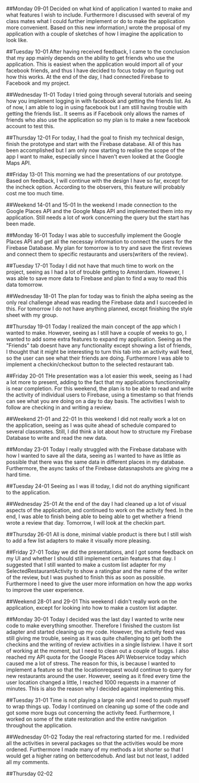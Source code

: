##Monday 09-01
Decided on what kind of application I wanted to make and what features I wish to include. Furthermore I discussed with several of my
class mates what I could further implement or do to make the application more convenient. Based on this new information,I wrote the
proposal of my application with a couple of sketches of how I imagine the application to look like.

##Tuesday 10-01
After having received feedback, I came to the conclusion that my app mainly depends on the ability to get friends who use the application.
This is easiest when the application would import all of your facebook friends, and thus I have decided to focus today on figuring out how this works. At the end of the day, I had connected Firebase to Facebook and my project.

##Wednesday 11-01
Today I tried going through several tutorials and seeing how you implement logging in with facebook and getting the friends list. As of 
now, I am able to log in using facebook but I am still having trouble with getting the friends list.. It seems as if Facebook only allows the names of friends who also use the application so my plan is to make a new facebook account to test this.

##Thursday 12-01
For today, I had the goal to finish my technical design, finish the prototype and start with the Firebase database. All of this has been accomplished but I am only now starting to realise the scope of the app I want to make, especially since I haven't even looked at the Google Maps API.

##Friday 13-01
This morning we had the presentations of our prototype. Based on feedback, I will continue with the design I have so far, except for the incheck option. According to the observers, this feature will probably cost me too much time.

##Weekend 14-01 and 15-01
In the weekend I made connection to the Google Places API and the Google Maps API and implemented them into my application. Still needs a lot of work concerning the query but the start has been made. 

##Monday 16-01
Today I was able to succesfully implement the Google Places API and get all the necessay information to connect the users for the Firebase Database. My plan for tomorrow is to try and save the first reviews and connect them to specific restaurants and users(writers of the review). 

##Tuesday 17-01
Today I did not have that much time to work on the project, seeing as I had a lot of trouble getting to Amsterdam. However, I was able to save more data to Firebase and plan to find a way to read this data tomorrow. 

##Wednesday 18-01
The plan for today was to finish the alpha seeing as the only real challenge ahead was reading the Firebase data and I succeeded in this. For tomorrow I do not have anything planned, except finishing the style sheet with my group.

##Thursday 19-01
Today I realized the main concept of the app which I wanted to make. However, seeing as I still have a couple of weeks to go, I wanted to add some extra features to expand my application. Seeing as the "Friends" tab doesnt have any functionality except showing a list of friends, I thought that it might be interesting to turn this tab into an activity wall feed, so the user can see what their friends are doing. Furthermore I was able to implement a checkin/checkout button to the selected restaurant tab. 

##Friday 20-01
THe presentation was a lot easier this week, seeing as I had a lot more to present, adding to the fact that my applications functioninality is near completion. For this weekend, the plan is to be able to read and write the activity of individual users to Firebase, using a timestamp so that friends can see what you are doing on a day to day basis. The activities I wish to follow are checking in and writing a review.

##Weekend 21-01 and 22-01
In this weekend I did not really work a lot on the application, seeing as I was quite ahead of schedule compared to several classmates. Still, I did think a lot about how to structure my Firebase Database to write and read the new data.

##Monday 23-01
Today I really struggled with the Firebase database with how I wanted to save all the data, seeing as I wanted to have as little as possible that there was the same data in different places in my database. Furthermore, the async tasks of the Firebase datasnapshots are giving me a hard time.

##Tuesday 24-01
Seeing as I was ill today, I did not do anything significant to the application. 

##Wednesday 25-01
At the end of the day I had cleaned up a lot of visual aspects of the application, and continued to work on the activity feed. In the end, I was able to finish being able to being able to get whether a friend wrote a review that day. Tomorrow, I will look at the checkin part.

##Thursday 26-01
All is done, minimal viable product is there but I still wish to add a few list adapters to make it visually more pleasing.

##Friday 27-01
Today we did the presentations, and I got some feedback on my UI and whether I should still implement certain features that day. I suggested that I still wanted to make a custom list adapter for my SelectedRestaurantActivity to show a ratingbar and the name of the writer of the review, but I was pushed to finish this as soon as possible. Furthermore I need to give the user more information on how the app works to improve the user experience.

##Weekend 28-01 and 29-01
This weekend I didn't really work on the application, except for looking into how to make a custom list adapter.

##Monday 30-01
Today I decided was the last day I wanted to write new code to make everything smoother. Therefore I finished the custom list adapter and started cleaning up my code. However, the activity feed was still giving me trouble, seeing as it was quite challenging to get both the checkins and the writing of review activities in a single listview. I have it sort of working at the moment, but I need to clean out a couple of buggs. I also reached my API quota for the Google Places API Webservice today which caused me a lot of stress. The reason for this, is because I wanted to implement a feature so that the locationrequest would continue to query for new restaurants around the user. However, seeing as it fired every time the user location changed a little, I reached 1000 requests in a manner of minutes. This is also the reason why I decided against implementing this.

##Tuesday 31-01
Time is not playing a large role and I need to push myself to wrap things up. Today I continued on cleaning up some of the code and got some more bugs out concerning the activity feed. Furthermore, I worked on some of the state restoration and the entire navigation throughout the application. 

##Wednesday 01-02
Today the real refractoring started for me. I redivided all the activities in several packages so that the activities would be more ordened. Furthermore I made many of my methods a lot shorter so that I would get a higher rating on bettercodehub. And last but not least, I added all my comments.

##Thursday 02-02





